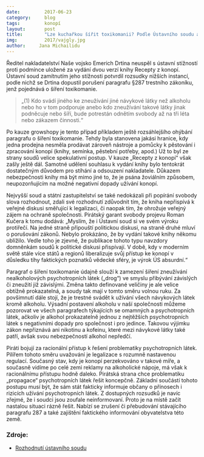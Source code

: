 ```yaml
---
date:         2017-06-23
category:     blog
tags:         konopí
layout:       post
title:        "Lze kuchařkou šířit toxikomanii? Podle Ústavního soudu ano."
img:          2017/vajgly.jpg
author:     Jana Michailidu
---
```



Ředitel nakladatelství Naše vojsko Emerich Drtina neuspěl s ústavní stížností proti podmínce uložené za vydání dvou verzí knihy Recepty z konopí. Ústavní soud zamítnutím jeho stížnosti potvrdil rozsudky nižších instancí, podle nichž se Drtina dopustil porušení paragrafu §287 trestního zákoníku, jenž pojednává o šíření toxikomanie.

> „(1) Kdo svádí jiného ke zneužívání jiné návykové látky než alkoholu nebo ho v tom podporuje anebo kdo zneužívání takové látky jinak podněcuje nebo šíří, bude potrestán odnětím svobody až na tři léta nebo zákazem činnosti.“

Po kauze growshopy je tento případ příkladem ještě rozsáhlejšího ohýbání paragrafu o šíření toxikomanie. Tehdy byla stanovena jakási hranice, kdy jedna prodejna nesměla prodávat zároveň nástroje a pomůcky k pěstování i zpracování konopí (knihy, semínka, pěstební potřeby, apod.) Už to byl ze strany soudů velice spekulativní postup. V kauze „Recepty z konopí“ však zašly ještě dál. Samotné udělení souhlasu k vydání knihy bylo tentokrát dostatečným důvodem pro stíhání a odsouzení nakladatele. Důkazem nebezpečnosti knihy má být mimo jiné to, že je psána žoviálním způsobem, neupozorňujícím na možné negativní dopady užívání konopí. 

Nejvyšší soud a státní zastupitelství se také nedokázali při popírání svobody slova rozhodnout, zdali své rozhodnutí zdůvodnit tím, že kniha nepřispívá k veřejné diskusi směřující k legalizaci, či naopak tím, že ohrožuje veřejný zájem na ochraně společnosti. Pirátský garant svobody projevu Roman Kučera k tomu dodává: „Myslím, že i Ústavní soud si ve svém výroku protiřečí. Na jedné straně připouští politickou diskusi, na straně druhé mluví o porušování zákonů. Nebylo prokázáno, že by vydání takové knihy někomu ublížilo. Vedle toho je zjevné, že publikace tohoto typu navzdory domněnkám soudů k politické diskusi přispívají. V době, kdy v moderním světě stále více států a regionů liberalizuje svůj přístup ke konopí v důsledku tíhy faktických poznatků vědecké sféry, je výrok ÚS absurdní.“

Paragraf o šíření toxikomanie údajně slouží k zamezení šíření zneužívání nealkoholových psychotropních látek („drog“) ve smyslu přibývání závislých či zneužití již závislými. Změna takto definované veličiny je ale velice obtížně prokazatelná, a soudy tak mají v tomto směru volnou ruku. Za povšimnutí dále stojí, že je trestné svádět k užívání všech návykových látek kromě alkoholu. Výsadní postavení alkoholu v naší společnosti můžeme pozorovat ve všech paragrafech týkajících se omamných a psychotropních látek, ačkoliv je alkohol prokazatelně jednou z nejtěžších psychotropních látek s negativními dopady pro společnost i pro jedince. Takovou výjimku zákon nepřiznává ani nikotinu a kofeinu, které mezi návykové látky také patří, avšak svou nebezpečností alkohol nepředčí.

Piráti bojují za racionální přístup k řešení problematiky psychotropních látek. Pilířem tohoto směru uvažování je legalizace s rozumně nastavenou regulací. Současný stav, kdy je konopí perzekvováno v takové míře, a současně vidíme po celé zemi reklamy na alkoholické nápoje, má však k racionálnímu přístupu hodně daleko. Pirátská strana chce problematiku „propagace“ psychotropních látek řešit koncepčně. Základní součástí tohoto postupu musí být, že sám stát fakticky informuje občany o přínosech i rizicích užívání psychotropních látek. Z dostupných rozsudků je navíc zřejmé, že i soudci jsou zoufale neinformovaní. Proto je na místě začít nastalou situaci rázně řešit. Nabízí se zrušení či přebudování stávajícího paragrafu 287 a také zajištění faktického informování obyvatelstva této země.

### Zdroje:

* [Rozhodnutí ústavního soudu](http://kraken.slv.cz/III.US3489/16)

